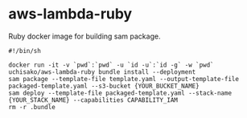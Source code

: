 # aws-lambda-ruby

Ruby docker image for building sam package.

```
#!/bin/sh

docker run -it -v `pwd`:`pwd` -u `id -u`:`id -g` -w `pwd` uchisako/aws-lambda-ruby bundle install --deployment
sam package --template-file template.yaml --output-template-file packaged-template.yaml --s3-bucket {YOUR_BUCKET_NAME}
sam deploy --template-file packaged-template.yaml --stack-name {YOUR_STACK_NAME} --capabilities CAPABILITY_IAM
rm -r .bundle
```
